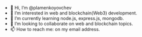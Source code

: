 - 👋 Hi, I’m @plamenkoyovchev
- 👀 I’m interested in web and blockchain(Web3) development.
- 🌱 I’m currently learning node.js, express.js, mongodb.
- 💞️ I’m looking to collaborate on web and blockchain topics.
- 📫 How to reach me: on my email address.

<!---
plamenkoyovchev/plamenkoyovchev is a ✨ special ✨ repository because its `README.md` (this file) appears on your GitHub profile.
You can click the Preview link to take a look at your changes.
--->
